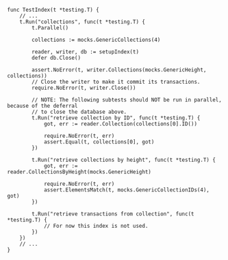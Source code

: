 
    func TestIndex(t *testing.T) {
        // ...
        t.Run("collections", func(t *testing.T) {
            t.Parallel()
    
            collections := mocks.GenericCollections(4)
    
            reader, writer, db := setupIndex(t)
            defer db.Close()
    
            assert.NoError(t, writer.Collections(mocks.GenericHeight, collections))
            // Close the writer to make it commit its transactions.
            require.NoError(t, writer.Close())
    
            // NOTE: The following subtests should NOT be run in parallel, because of the deferral
            // to close the database above.
            t.Run("retrieve collection by ID", func(t *testing.T) {
                got, err := reader.Collection(collections[0].ID())
    
                require.NoError(t, err)
                assert.Equal(t, collections[0], got)
            })
    
            t.Run("retrieve collections by height", func(t *testing.T) {
                got, err := reader.CollectionsByHeight(mocks.GenericHeight)
    
                require.NoError(t, err)
                assert.ElementsMatch(t, mocks.GenericCollectionIDs(4), got)
            })
    
            t.Run("retrieve transactions from collection", func(t *testing.T) {
                // For now this index is not used.
            })
        })
        // ...
    }